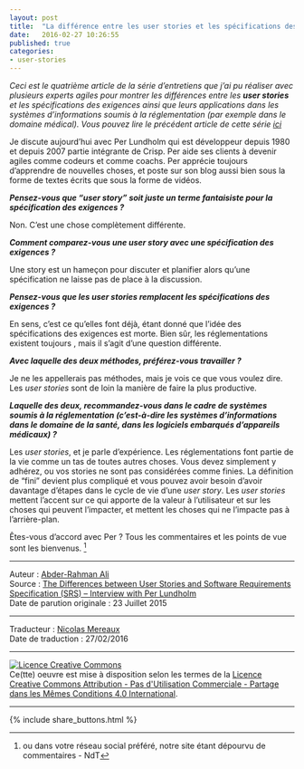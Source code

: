 ```yaml
---
layout: post
title:  "La différence entre les user stories et les spécifications des exigences - Entretien avec Per Lundholm"
date:   2016-02-27 10:26:55
published: true
categories: 
- user-stories
---
```


_Ceci est le quatrième article de la série d’entretiens que j’ai pu réaliser avec plusieurs experts agiles pour montrer les différences entre les **user stories** et les spécifications des exigences ainsi que leurs applications dans les systèmes d’informations soumis à la réglementation (par exemple  dans le domaine médical). Vous pouvez lire le précédent article de cette série [ici](http://www.les-traducteurs-agiles.org/user-stories/2016/02/21/differences-entre-les-user-stories-et-les-specifications-des-exigences-par-christiian-verwijs.html)_

Je discute aujourd’hui avec Per Lundholm qui est développeur depuis 1980 et depuis 2007 partie intégrante de Crisp. Per aide ses clients à devenir agiles comme codeurs et comme coachs. Per apprécie toujours d’apprendre de nouvelles choses, et poste sur son blog aussi bien sous la forme de textes écrits que sous la forme de vidéos.

**_Pensez-vous que “user story” soit juste un terme fantaisiste pour la spécification des exigences ?_**

Non. C’est une chose complètement différente.

**_Comment comparez-vous une user story avec une spécification des exigences ?_**

Une story est un hameçon pour discuter et planifier alors qu’une spécification ne laisse pas de place à la discussion.

**_Pensez-vous que les user stories remplacent les spécifications des exigences ?_** 

En sens, c’est ce qu’elles font déjà, étant donné que l’idée des spécifications des exigences est morte. Bien sûr, les réglementations existent toujours , mais il s’agit d’une question différente.

**_Avec laquelle des deux méthodes, préférez-vous travailler ?_**

Je ne les appellerais pas méthodes, mais je vois ce que vous voulez dire. Les _user stories_ sont de loin la manière de faire la plus productive.

**_Laquelle des deux, recommandez-vous dans le cadre de systèmes soumis à la réglementation (c’est-à-dire les systèmes d’informations dans le domaine de la santé, dans les logiciels embarqués d’appareils médicaux) ?_**

Les _user stories_, et je parle d’expérience. Les réglementations font partie de la vie comme un tas de toutes autres choses. Vous devez simplement y adhérez, ou vos stories ne sont pas considérées comme finies. La définition de “fini” devient plus compliqué et vous pouvez avoir besoin d’avoir davantage d’étapes dans le cycle de vie d’une _user story_. Les _user stories_ mettent l’accent sur ce qui apporte de la valeur à l’utilisateur et sur les choses qui peuvent l’impacter, et mettent les choses qui ne l’impacte pas à l’arrière-plan. 

Êtes-vous d’accord avec Per ? Tous les commentaires et les points de vue sont les bienvenus. [^1]

[^1]: ou dans votre réseau social préféré, notre site étant dépourvu de commentaires - NdT

---  
Auteur : [Abder-Rahman Ali](https://twitter.com/abderhasan)  
Source : [The Differences between User Stories and Software Requirements Specification (SRS) – Interview with Per Lundholm](https://www.healthcareguys.com/2015/07/23/the-differences-between-user-stories-and-software-requirements-specification-srs-interview-with-per-lundholm/)  
Date de parution originale : 23 Juillet 2015  

---
Traducteur : [Nicolas Mereaux](http://www.les-traducteurs-agiles.org/traducteurs/)  
Date de traduction : 27/02/2016  

---

<a rel="license" href="http://creativecommons.org/licenses/by-nc-sa/4.0/"><img alt="Licence Creative Commons" style="border-width:0" src="http://i.creativecommons.org/l/by-nc-sa/4.0/88x31.png" /></a><br />Ce(tte) oeuvre est mise à disposition selon les termes de la <a rel="license" href="http://creativecommons.org/licenses/by-nc-sa/4.0/">Licence Creative Commons Attribution - Pas d'Utilisation Commerciale - Partage dans les Mêmes Conditions 4.0 International</a>.

---

{% include share_buttons.html %}
